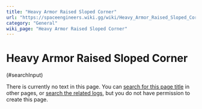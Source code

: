 ```yaml
---
title: "Heavy Armor Raised Sloped Corner"
url: "https://spaceengineers.wiki.gg/wiki/Heavy_Armor_Raised_Sloped_Corner"
category: "General"
wiki_page: "Heavy Armor Raised Sloped Corner"
---
```


# Heavy Armor Raised Sloped Corner

(#searchInput)

There is currently no text in this page. You can [search for this page title](https://spaceengineers.wiki.gg/wiki/Special:Search/Heavy_Armor_Raised_Sloped_Corner "Special:Search/Heavy Armor Raised Sloped Corner") in other pages, or [search the related logs](https://spaceengineers.wiki.gg/wiki/Special:Log?page=Heavy_Armor_Raised_Sloped_Corner), but you do not have permission to create this page.
